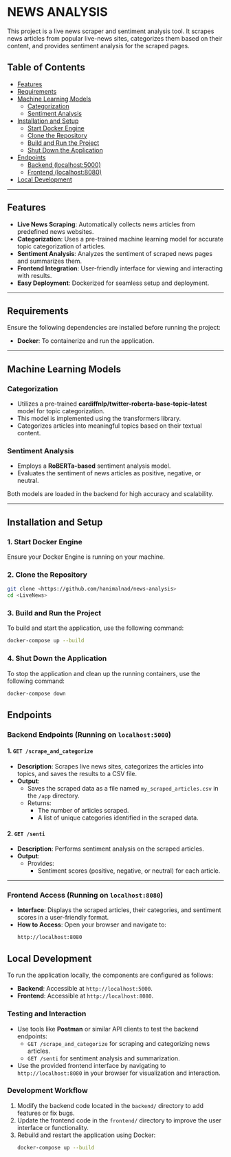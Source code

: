 # NEWS ANALYSIS

This project is a live news scraper and sentiment analysis tool. It scrapes news articles from popular live-news sites, categorizes them based on their content, and provides sentiment analysis for the scraped pages.

## Table of Contents
- [Features](#features)
- [Requirements](#requirements)
- [Machine Learning Models](#machine-learning-models)
  - [Categorization](#categorization)
  - [Sentiment Analysis](#sentiment-analysis)
- [Installation and Setup](#installation-and-setup)
  - [Start Docker Engine](#1-start-docker-engine)
  - [Clone the Repository](#2-clone-the-repository)
  - [Build and Run the Project](#3-build-and-run-the-project)
  - [Shut Down the Application](#4-shut-down-the-application)
- [Endpoints](#endpoints)
  - [Backend (localhost:5000)](#backend-running-on-localhost5000)
  - [Frontend (localhost:8080)](#frontend-running-on-localhost8080)
- [Local Development](#local-development)
  

---

## Features
- **Live News Scraping**: Automatically collects news articles from predefined news websites.
- **Categorization**: Uses a pre-trained machine learning model for accurate topic categorization of articles.
- **Sentiment Analysis**: Analyzes the sentiment of scraped news pages and summarizes them.
- **Frontend Integration**: User-friendly interface for viewing and interacting with results.
- **Easy Deployment**: Dockerized for seamless setup and deployment.

---

## Requirements
Ensure the following dependencies are installed before running the project:
- **Docker**: To containerize and run the application.

---

## Machine Learning Models

### Categorization
- Utilizes a pre-trained **cardiffnlp/twitter-roberta-base-topic-latest** model for topic categorization.
- This model is implemented using the transformers library.
- Categorizes articles into meaningful topics based on their textual content.

### Sentiment Analysis
- Employs a **RoBERTa-based** sentiment analysis model.
- Evaluates the sentiment of news articles as positive, negative, or neutral.

Both models are loaded in the backend for high accuracy and scalability.

---

## Installation and Setup

### 1. Start Docker Engine
Ensure your Docker Engine is running on your machine.

### 2. Clone the Repository
```bash
git clone <https://github.com/hanimalnad/news-analysis>
cd <LiveNews>

```

### 3. Build and Run the Project
To build and start the application, use the following command:
```bash
docker-compose up --build
```

### 4. Shut Down the Application
To stop the application and clean up the running containers, use the following command:
```bash
docker-compose down
```

## Endpoints

### Backend Endpoints (Running on `localhost:5000`)

#### 1. `GET /scrape_and_categorize`
- **Description**: Scrapes live news sites, categorizes the articles into topics, and saves the results to a CSV file.
- **Output**:
  - Saves the scraped data as a file named `my_scraped_articles.csv` in the `/app` directory.
  - Returns:
    - The number of articles scraped.
    - A list of unique categories identified in the scraped data.

#### 2. `GET /senti`
- **Description**: Performs sentiment analysis on the scraped articles.
- **Output**:
  - Provides:
    - Sentiment scores (positive, negative, or neutral) for each article.

---

### Frontend Access (Running on `localhost:8080`)
- **Interface**: Displays the scraped articles, their categories, and sentiment scores in a user-friendly format.
- **How to Access**: Open your browser and navigate to:  
  ```text
  http://localhost:8080

## Local Development

To run the application locally, the components are configured as follows:

- **Backend**: Accessible at `http://localhost:5000`.
- **Frontend**: Accessible at `http://localhost:8080`.

### Testing and Interaction
- Use tools like **Postman** or similar API clients to test the backend endpoints:
  - `GET /scrape_and_categorize` for scraping and categorizing news articles.
  - `GET /senti` for sentiment analysis and summarization.
- Use the provided frontend interface by navigating to `http://localhost:8080` in your browser for visualization and interaction.

### Development Workflow
1. Modify the backend code located in the `backend/` directory to add features or fix bugs.
2. Update the frontend code in the `frontend/` directory to improve the user interface or functionality.
3. Rebuild and restart the application using Docker:
   ```bash
   docker-compose up --build


